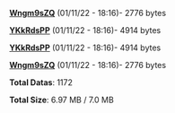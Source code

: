 [**Wngm9sZQ**](/data/Wngm9sZQ.txt) (01/11/22 - 18:16)- 2776 bytes

[**YKkRdsPP**](/data/YKkRdsPP.txt) (01/11/22 - 18:16)- 4914 bytes

[**YKkRdsPP**](/data/YKkRdsPP.txt) (01/11/22 - 18:16)- 4914 bytes

[**Wngm9sZQ**](/data/Wngm9sZQ.txt) (01/11/22 - 18:16)- 2776 bytes

**Total Datas**: 1172

**Total Size**: 6.97 MB / 7.0 MB